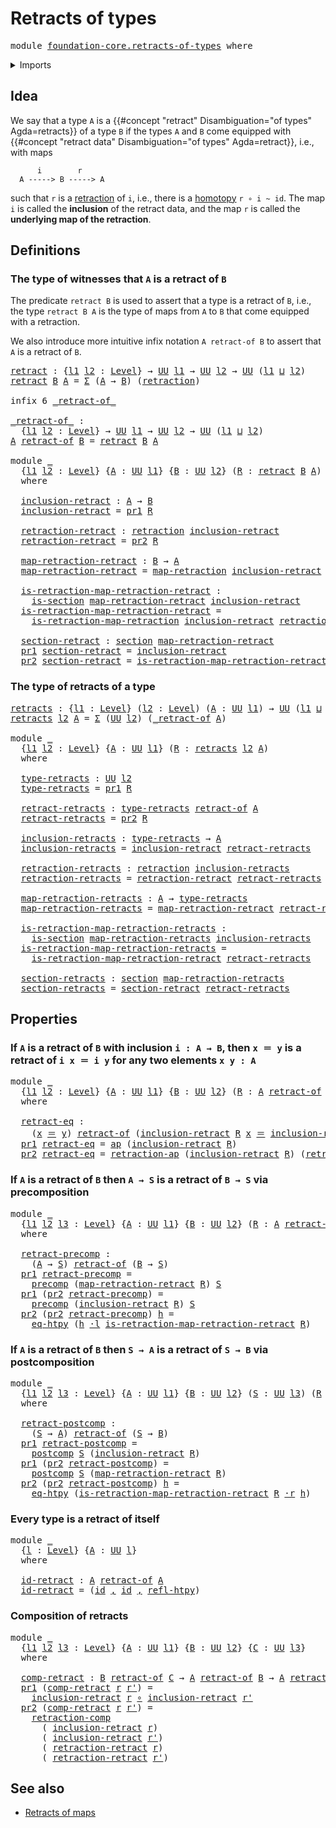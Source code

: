 # Retracts of types

<pre class="Agda"><a id="30" class="Keyword">module</a> <a id="37" href="foundation-core.retracts-of-types.html" class="Module">foundation-core.retracts-of-types</a> <a id="71" class="Keyword">where</a>
</pre>
<details><summary>Imports</summary>

<pre class="Agda"><a id="127" class="Keyword">open</a> <a id="132" class="Keyword">import</a> <a id="139" href="foundation.action-on-identifications-functions.html" class="Module">foundation.action-on-identifications-functions</a>
<a id="186" class="Keyword">open</a> <a id="191" class="Keyword">import</a> <a id="198" href="foundation.dependent-pair-types.html" class="Module">foundation.dependent-pair-types</a>
<a id="230" class="Keyword">open</a> <a id="235" class="Keyword">import</a> <a id="242" href="foundation.function-extensionality.html" class="Module">foundation.function-extensionality</a>
<a id="277" class="Keyword">open</a> <a id="282" class="Keyword">import</a> <a id="289" href="foundation.universe-levels.html" class="Module">foundation.universe-levels</a>
<a id="316" class="Keyword">open</a> <a id="321" class="Keyword">import</a> <a id="328" href="foundation.whiskering-homotopies-composition.html" class="Module">foundation.whiskering-homotopies-composition</a>

<a id="374" class="Keyword">open</a> <a id="379" class="Keyword">import</a> <a id="386" href="foundation-core.function-types.html" class="Module">foundation-core.function-types</a>
<a id="417" class="Keyword">open</a> <a id="422" class="Keyword">import</a> <a id="429" href="foundation-core.homotopies.html" class="Module">foundation-core.homotopies</a>
<a id="456" class="Keyword">open</a> <a id="461" class="Keyword">import</a> <a id="468" href="foundation-core.identity-types.html" class="Module">foundation-core.identity-types</a>
<a id="499" class="Keyword">open</a> <a id="504" class="Keyword">import</a> <a id="511" href="foundation-core.postcomposition-functions.html" class="Module">foundation-core.postcomposition-functions</a>
<a id="553" class="Keyword">open</a> <a id="558" class="Keyword">import</a> <a id="565" href="foundation-core.precomposition-functions.html" class="Module">foundation-core.precomposition-functions</a>
<a id="606" class="Keyword">open</a> <a id="611" class="Keyword">import</a> <a id="618" href="foundation-core.retractions.html" class="Module">foundation-core.retractions</a>
<a id="646" class="Keyword">open</a> <a id="651" class="Keyword">import</a> <a id="658" href="foundation-core.sections.html" class="Module">foundation-core.sections</a>
</pre>
</details>

## Idea

We say that a type `A` is a
{{#concept "retract" Disambiguation="of types" Agda=retracts}} of a type `B` if
the types `A` and `B` come equipped with
{{#concept "retract data" Disambiguation="of types" Agda=retract}}, i.e., with
maps

```text
      i        r
  A -----> B -----> A
```

such that `r` is a [retraction](foundation-core.retractions.md) of `i`, i.e.,
there is a [homotopy](foundation-core.homotopies.md) `r ∘ i ~ id`. The map `i`
is called the **inclusion** of the retract data, and the map `r` is called the
**underlying map of the retraction**.

## Definitions

### The type of witnesses that `A` is a retract of `B`

The predicate `retract B` is used to assert that a type is a retract of `B`,
i.e., the type `retract B A` is the type of maps from `A` to `B` that come
equipped with a retraction.

We also introduce more intuitive infix notation `A retract-of B` to assert that
`A` is a retract of `B`.

<pre class="Agda"><a id="retract"></a><a id="1637" href="foundation-core.retracts-of-types.html#1637" class="Function">retract</a> <a id="1645" class="Symbol">:</a> <a id="1647" class="Symbol">{</a><a id="1648" href="foundation-core.retracts-of-types.html#1648" class="Bound">l1</a> <a id="1651" href="foundation-core.retracts-of-types.html#1651" class="Bound">l2</a> <a id="1654" class="Symbol">:</a> <a id="1656" href="Agda.Primitive.html#742" class="Postulate">Level</a><a id="1661" class="Symbol">}</a> <a id="1663" class="Symbol">→</a> <a id="1665" href="Agda.Primitive.html#388" class="Primitive">UU</a> <a id="1668" href="foundation-core.retracts-of-types.html#1648" class="Bound">l1</a> <a id="1671" class="Symbol">→</a> <a id="1673" href="Agda.Primitive.html#388" class="Primitive">UU</a> <a id="1676" href="foundation-core.retracts-of-types.html#1651" class="Bound">l2</a> <a id="1679" class="Symbol">→</a> <a id="1681" href="Agda.Primitive.html#388" class="Primitive">UU</a> <a id="1684" class="Symbol">(</a><a id="1685" href="foundation-core.retracts-of-types.html#1648" class="Bound">l1</a> <a id="1688" href="Agda.Primitive.html#961" class="Primitive Operator">⊔</a> <a id="1690" href="foundation-core.retracts-of-types.html#1651" class="Bound">l2</a><a id="1692" class="Symbol">)</a>
<a id="1694" href="foundation-core.retracts-of-types.html#1637" class="Function">retract</a> <a id="1702" href="foundation-core.retracts-of-types.html#1702" class="Bound">B</a> <a id="1704" href="foundation-core.retracts-of-types.html#1704" class="Bound">A</a> <a id="1706" class="Symbol">=</a> <a id="1708" href="foundation.dependent-pair-types.html#583" class="Record">Σ</a> <a id="1710" class="Symbol">(</a><a id="1711" href="foundation-core.retracts-of-types.html#1704" class="Bound">A</a> <a id="1713" class="Symbol">→</a> <a id="1715" href="foundation-core.retracts-of-types.html#1702" class="Bound">B</a><a id="1716" class="Symbol">)</a> <a id="1718" class="Symbol">(</a><a id="1719" href="foundation-core.retractions.html#874" class="Function">retraction</a><a id="1729" class="Symbol">)</a>

<a id="1732" class="Keyword">infix</a> <a id="1738" class="Number">6</a> <a id="1740" href="foundation-core.retracts-of-types.html#1754" class="Function Operator">_retract-of_</a>

<a id="_retract-of_"></a><a id="1754" href="foundation-core.retracts-of-types.html#1754" class="Function Operator">_retract-of_</a> <a id="1767" class="Symbol">:</a>
  <a id="1771" class="Symbol">{</a><a id="1772" href="foundation-core.retracts-of-types.html#1772" class="Bound">l1</a> <a id="1775" href="foundation-core.retracts-of-types.html#1775" class="Bound">l2</a> <a id="1778" class="Symbol">:</a> <a id="1780" href="Agda.Primitive.html#742" class="Postulate">Level</a><a id="1785" class="Symbol">}</a> <a id="1787" class="Symbol">→</a> <a id="1789" href="Agda.Primitive.html#388" class="Primitive">UU</a> <a id="1792" href="foundation-core.retracts-of-types.html#1772" class="Bound">l1</a> <a id="1795" class="Symbol">→</a> <a id="1797" href="Agda.Primitive.html#388" class="Primitive">UU</a> <a id="1800" href="foundation-core.retracts-of-types.html#1775" class="Bound">l2</a> <a id="1803" class="Symbol">→</a> <a id="1805" href="Agda.Primitive.html#388" class="Primitive">UU</a> <a id="1808" class="Symbol">(</a><a id="1809" href="foundation-core.retracts-of-types.html#1772" class="Bound">l1</a> <a id="1812" href="Agda.Primitive.html#961" class="Primitive Operator">⊔</a> <a id="1814" href="foundation-core.retracts-of-types.html#1775" class="Bound">l2</a><a id="1816" class="Symbol">)</a>
<a id="1818" href="foundation-core.retracts-of-types.html#1818" class="Bound">A</a> <a id="1820" href="foundation-core.retracts-of-types.html#1754" class="Function Operator">retract-of</a> <a id="1831" href="foundation-core.retracts-of-types.html#1831" class="Bound">B</a> <a id="1833" class="Symbol">=</a> <a id="1835" href="foundation-core.retracts-of-types.html#1637" class="Function">retract</a> <a id="1843" href="foundation-core.retracts-of-types.html#1831" class="Bound">B</a> <a id="1845" href="foundation-core.retracts-of-types.html#1818" class="Bound">A</a>

<a id="1848" class="Keyword">module</a> <a id="1855" href="foundation-core.retracts-of-types.html#1855" class="Module">_</a>
  <a id="1859" class="Symbol">{</a><a id="1860" href="foundation-core.retracts-of-types.html#1860" class="Bound">l1</a> <a id="1863" href="foundation-core.retracts-of-types.html#1863" class="Bound">l2</a> <a id="1866" class="Symbol">:</a> <a id="1868" href="Agda.Primitive.html#742" class="Postulate">Level</a><a id="1873" class="Symbol">}</a> <a id="1875" class="Symbol">{</a><a id="1876" href="foundation-core.retracts-of-types.html#1876" class="Bound">A</a> <a id="1878" class="Symbol">:</a> <a id="1880" href="Agda.Primitive.html#388" class="Primitive">UU</a> <a id="1883" href="foundation-core.retracts-of-types.html#1860" class="Bound">l1</a><a id="1885" class="Symbol">}</a> <a id="1887" class="Symbol">{</a><a id="1888" href="foundation-core.retracts-of-types.html#1888" class="Bound">B</a> <a id="1890" class="Symbol">:</a> <a id="1892" href="Agda.Primitive.html#388" class="Primitive">UU</a> <a id="1895" href="foundation-core.retracts-of-types.html#1863" class="Bound">l2</a><a id="1897" class="Symbol">}</a> <a id="1899" class="Symbol">(</a><a id="1900" href="foundation-core.retracts-of-types.html#1900" class="Bound">R</a> <a id="1902" class="Symbol">:</a> <a id="1904" href="foundation-core.retracts-of-types.html#1637" class="Function">retract</a> <a id="1912" href="foundation-core.retracts-of-types.html#1888" class="Bound">B</a> <a id="1914" href="foundation-core.retracts-of-types.html#1876" class="Bound">A</a><a id="1915" class="Symbol">)</a>
  <a id="1919" class="Keyword">where</a>

  <a id="1928" href="foundation-core.retracts-of-types.html#1928" class="Function">inclusion-retract</a> <a id="1946" class="Symbol">:</a> <a id="1948" href="foundation-core.retracts-of-types.html#1876" class="Bound">A</a> <a id="1950" class="Symbol">→</a> <a id="1952" href="foundation-core.retracts-of-types.html#1888" class="Bound">B</a>
  <a id="1956" href="foundation-core.retracts-of-types.html#1928" class="Function">inclusion-retract</a> <a id="1974" class="Symbol">=</a> <a id="1976" href="foundation.dependent-pair-types.html#681" class="Field">pr1</a> <a id="1980" href="foundation-core.retracts-of-types.html#1900" class="Bound">R</a>

  <a id="1985" href="foundation-core.retracts-of-types.html#1985" class="Function">retraction-retract</a> <a id="2004" class="Symbol">:</a> <a id="2006" href="foundation-core.retractions.html#874" class="Function">retraction</a> <a id="2017" href="foundation-core.retracts-of-types.html#1928" class="Function">inclusion-retract</a>
  <a id="2037" href="foundation-core.retracts-of-types.html#1985" class="Function">retraction-retract</a> <a id="2056" class="Symbol">=</a> <a id="2058" href="foundation.dependent-pair-types.html#693" class="Field">pr2</a> <a id="2062" href="foundation-core.retracts-of-types.html#1900" class="Bound">R</a>

  <a id="2067" href="foundation-core.retracts-of-types.html#2067" class="Function">map-retraction-retract</a> <a id="2090" class="Symbol">:</a> <a id="2092" href="foundation-core.retracts-of-types.html#1888" class="Bound">B</a> <a id="2094" class="Symbol">→</a> <a id="2096" href="foundation-core.retracts-of-types.html#1876" class="Bound">A</a>
  <a id="2100" href="foundation-core.retracts-of-types.html#2067" class="Function">map-retraction-retract</a> <a id="2123" class="Symbol">=</a> <a id="2125" href="foundation-core.retractions.html#962" class="Function">map-retraction</a> <a id="2140" href="foundation-core.retracts-of-types.html#1928" class="Function">inclusion-retract</a> <a id="2158" href="foundation-core.retracts-of-types.html#1985" class="Function">retraction-retract</a>

  <a id="2180" href="foundation-core.retracts-of-types.html#2180" class="Function">is-retraction-map-retraction-retract</a> <a id="2217" class="Symbol">:</a>
    <a id="2223" href="foundation-core.sections.html#1194" class="Function">is-section</a> <a id="2234" href="foundation-core.retracts-of-types.html#2067" class="Function">map-retraction-retract</a> <a id="2257" href="foundation-core.retracts-of-types.html#1928" class="Function">inclusion-retract</a>
  <a id="2277" href="foundation-core.retracts-of-types.html#2180" class="Function">is-retraction-map-retraction-retract</a> <a id="2314" class="Symbol">=</a>
    <a id="2320" href="foundation-core.retractions.html#1042" class="Function">is-retraction-map-retraction</a> <a id="2349" href="foundation-core.retracts-of-types.html#1928" class="Function">inclusion-retract</a> <a id="2367" href="foundation-core.retracts-of-types.html#1985" class="Function">retraction-retract</a>

  <a id="2389" href="foundation-core.retracts-of-types.html#2389" class="Function">section-retract</a> <a id="2405" class="Symbol">:</a> <a id="2407" href="foundation-core.sections.html#1373" class="Function">section</a> <a id="2415" href="foundation-core.retracts-of-types.html#2067" class="Function">map-retraction-retract</a>
  <a id="2440" href="foundation.dependent-pair-types.html#681" class="Field">pr1</a> <a id="2444" href="foundation-core.retracts-of-types.html#2389" class="Function">section-retract</a> <a id="2460" class="Symbol">=</a> <a id="2462" href="foundation-core.retracts-of-types.html#1928" class="Function">inclusion-retract</a>
  <a id="2482" href="foundation.dependent-pair-types.html#693" class="Field">pr2</a> <a id="2486" href="foundation-core.retracts-of-types.html#2389" class="Function">section-retract</a> <a id="2502" class="Symbol">=</a> <a id="2504" href="foundation-core.retracts-of-types.html#2180" class="Function">is-retraction-map-retraction-retract</a>
</pre>
### The type of retracts of a type

<pre class="Agda"><a id="retracts"></a><a id="2590" href="foundation-core.retracts-of-types.html#2590" class="Function">retracts</a> <a id="2599" class="Symbol">:</a> <a id="2601" class="Symbol">{</a><a id="2602" href="foundation-core.retracts-of-types.html#2602" class="Bound">l1</a> <a id="2605" class="Symbol">:</a> <a id="2607" href="Agda.Primitive.html#742" class="Postulate">Level</a><a id="2612" class="Symbol">}</a> <a id="2614" class="Symbol">(</a><a id="2615" href="foundation-core.retracts-of-types.html#2615" class="Bound">l2</a> <a id="2618" class="Symbol">:</a> <a id="2620" href="Agda.Primitive.html#742" class="Postulate">Level</a><a id="2625" class="Symbol">)</a> <a id="2627" class="Symbol">(</a><a id="2628" href="foundation-core.retracts-of-types.html#2628" class="Bound">A</a> <a id="2630" class="Symbol">:</a> <a id="2632" href="Agda.Primitive.html#388" class="Primitive">UU</a> <a id="2635" href="foundation-core.retracts-of-types.html#2602" class="Bound">l1</a><a id="2637" class="Symbol">)</a> <a id="2639" class="Symbol">→</a> <a id="2641" href="Agda.Primitive.html#388" class="Primitive">UU</a> <a id="2644" class="Symbol">(</a><a id="2645" href="foundation-core.retracts-of-types.html#2602" class="Bound">l1</a> <a id="2648" href="Agda.Primitive.html#961" class="Primitive Operator">⊔</a> <a id="2650" href="Agda.Primitive.html#931" class="Primitive">lsuc</a> <a id="2655" href="foundation-core.retracts-of-types.html#2615" class="Bound">l2</a><a id="2657" class="Symbol">)</a>
<a id="2659" href="foundation-core.retracts-of-types.html#2590" class="Function">retracts</a> <a id="2668" href="foundation-core.retracts-of-types.html#2668" class="Bound">l2</a> <a id="2671" href="foundation-core.retracts-of-types.html#2671" class="Bound">A</a> <a id="2673" class="Symbol">=</a> <a id="2675" href="foundation.dependent-pair-types.html#583" class="Record">Σ</a> <a id="2677" class="Symbol">(</a><a id="2678" href="Agda.Primitive.html#388" class="Primitive">UU</a> <a id="2681" href="foundation-core.retracts-of-types.html#2668" class="Bound">l2</a><a id="2683" class="Symbol">)</a> <a id="2685" class="Symbol">(</a><a id="2686" href="foundation-core.retracts-of-types.html#1754" class="Function Operator">_retract-of</a> <a id="2698" href="foundation-core.retracts-of-types.html#2671" class="Bound">A</a><a id="2699" class="Symbol">)</a>

<a id="2702" class="Keyword">module</a> <a id="2709" href="foundation-core.retracts-of-types.html#2709" class="Module">_</a>
  <a id="2713" class="Symbol">{</a><a id="2714" href="foundation-core.retracts-of-types.html#2714" class="Bound">l1</a> <a id="2717" href="foundation-core.retracts-of-types.html#2717" class="Bound">l2</a> <a id="2720" class="Symbol">:</a> <a id="2722" href="Agda.Primitive.html#742" class="Postulate">Level</a><a id="2727" class="Symbol">}</a> <a id="2729" class="Symbol">{</a><a id="2730" href="foundation-core.retracts-of-types.html#2730" class="Bound">A</a> <a id="2732" class="Symbol">:</a> <a id="2734" href="Agda.Primitive.html#388" class="Primitive">UU</a> <a id="2737" href="foundation-core.retracts-of-types.html#2714" class="Bound">l1</a><a id="2739" class="Symbol">}</a> <a id="2741" class="Symbol">(</a><a id="2742" href="foundation-core.retracts-of-types.html#2742" class="Bound">R</a> <a id="2744" class="Symbol">:</a> <a id="2746" href="foundation-core.retracts-of-types.html#2590" class="Function">retracts</a> <a id="2755" href="foundation-core.retracts-of-types.html#2717" class="Bound">l2</a> <a id="2758" href="foundation-core.retracts-of-types.html#2730" class="Bound">A</a><a id="2759" class="Symbol">)</a>
  <a id="2763" class="Keyword">where</a>

  <a id="2772" href="foundation-core.retracts-of-types.html#2772" class="Function">type-retracts</a> <a id="2786" class="Symbol">:</a> <a id="2788" href="Agda.Primitive.html#388" class="Primitive">UU</a> <a id="2791" href="foundation-core.retracts-of-types.html#2717" class="Bound">l2</a>
  <a id="2796" href="foundation-core.retracts-of-types.html#2772" class="Function">type-retracts</a> <a id="2810" class="Symbol">=</a> <a id="2812" href="foundation.dependent-pair-types.html#681" class="Field">pr1</a> <a id="2816" href="foundation-core.retracts-of-types.html#2742" class="Bound">R</a>

  <a id="2821" href="foundation-core.retracts-of-types.html#2821" class="Function">retract-retracts</a> <a id="2838" class="Symbol">:</a> <a id="2840" href="foundation-core.retracts-of-types.html#2772" class="Function">type-retracts</a> <a id="2854" href="foundation-core.retracts-of-types.html#1754" class="Function Operator">retract-of</a> <a id="2865" href="foundation-core.retracts-of-types.html#2730" class="Bound">A</a>
  <a id="2869" href="foundation-core.retracts-of-types.html#2821" class="Function">retract-retracts</a> <a id="2886" class="Symbol">=</a> <a id="2888" href="foundation.dependent-pair-types.html#693" class="Field">pr2</a> <a id="2892" href="foundation-core.retracts-of-types.html#2742" class="Bound">R</a>

  <a id="2897" href="foundation-core.retracts-of-types.html#2897" class="Function">inclusion-retracts</a> <a id="2916" class="Symbol">:</a> <a id="2918" href="foundation-core.retracts-of-types.html#2772" class="Function">type-retracts</a> <a id="2932" class="Symbol">→</a> <a id="2934" href="foundation-core.retracts-of-types.html#2730" class="Bound">A</a>
  <a id="2938" href="foundation-core.retracts-of-types.html#2897" class="Function">inclusion-retracts</a> <a id="2957" class="Symbol">=</a> <a id="2959" href="foundation-core.retracts-of-types.html#1928" class="Function">inclusion-retract</a> <a id="2977" href="foundation-core.retracts-of-types.html#2821" class="Function">retract-retracts</a>

  <a id="2997" href="foundation-core.retracts-of-types.html#2997" class="Function">retraction-retracts</a> <a id="3017" class="Symbol">:</a> <a id="3019" href="foundation-core.retractions.html#874" class="Function">retraction</a> <a id="3030" href="foundation-core.retracts-of-types.html#2897" class="Function">inclusion-retracts</a>
  <a id="3051" href="foundation-core.retracts-of-types.html#2997" class="Function">retraction-retracts</a> <a id="3071" class="Symbol">=</a> <a id="3073" href="foundation-core.retracts-of-types.html#1985" class="Function">retraction-retract</a> <a id="3092" href="foundation-core.retracts-of-types.html#2821" class="Function">retract-retracts</a>

  <a id="3112" href="foundation-core.retracts-of-types.html#3112" class="Function">map-retraction-retracts</a> <a id="3136" class="Symbol">:</a> <a id="3138" href="foundation-core.retracts-of-types.html#2730" class="Bound">A</a> <a id="3140" class="Symbol">→</a> <a id="3142" href="foundation-core.retracts-of-types.html#2772" class="Function">type-retracts</a>
  <a id="3158" href="foundation-core.retracts-of-types.html#3112" class="Function">map-retraction-retracts</a> <a id="3182" class="Symbol">=</a> <a id="3184" href="foundation-core.retracts-of-types.html#2067" class="Function">map-retraction-retract</a> <a id="3207" href="foundation-core.retracts-of-types.html#2821" class="Function">retract-retracts</a>

  <a id="3227" href="foundation-core.retracts-of-types.html#3227" class="Function">is-retraction-map-retraction-retracts</a> <a id="3265" class="Symbol">:</a>
    <a id="3271" href="foundation-core.sections.html#1194" class="Function">is-section</a> <a id="3282" href="foundation-core.retracts-of-types.html#3112" class="Function">map-retraction-retracts</a> <a id="3306" href="foundation-core.retracts-of-types.html#2897" class="Function">inclusion-retracts</a>
  <a id="3327" href="foundation-core.retracts-of-types.html#3227" class="Function">is-retraction-map-retraction-retracts</a> <a id="3365" class="Symbol">=</a>
    <a id="3371" href="foundation-core.retracts-of-types.html#2180" class="Function">is-retraction-map-retraction-retract</a> <a id="3408" href="foundation-core.retracts-of-types.html#2821" class="Function">retract-retracts</a>

  <a id="3428" href="foundation-core.retracts-of-types.html#3428" class="Function">section-retracts</a> <a id="3445" class="Symbol">:</a> <a id="3447" href="foundation-core.sections.html#1373" class="Function">section</a> <a id="3455" href="foundation-core.retracts-of-types.html#3112" class="Function">map-retraction-retracts</a>
  <a id="3481" href="foundation-core.retracts-of-types.html#3428" class="Function">section-retracts</a> <a id="3498" class="Symbol">=</a> <a id="3500" href="foundation-core.retracts-of-types.html#2389" class="Function">section-retract</a> <a id="3516" href="foundation-core.retracts-of-types.html#2821" class="Function">retract-retracts</a>
</pre>
## Properties

### If `A` is a retract of `B` with inclusion `i : A → B`, then `x ＝ y` is a retract of `i x ＝ i y` for any two elements `x y : A`

<pre class="Agda"><a id="3693" class="Keyword">module</a> <a id="3700" href="foundation-core.retracts-of-types.html#3700" class="Module">_</a>
  <a id="3704" class="Symbol">{</a><a id="3705" href="foundation-core.retracts-of-types.html#3705" class="Bound">l1</a> <a id="3708" href="foundation-core.retracts-of-types.html#3708" class="Bound">l2</a> <a id="3711" class="Symbol">:</a> <a id="3713" href="Agda.Primitive.html#742" class="Postulate">Level</a><a id="3718" class="Symbol">}</a> <a id="3720" class="Symbol">{</a><a id="3721" href="foundation-core.retracts-of-types.html#3721" class="Bound">A</a> <a id="3723" class="Symbol">:</a> <a id="3725" href="Agda.Primitive.html#388" class="Primitive">UU</a> <a id="3728" href="foundation-core.retracts-of-types.html#3705" class="Bound">l1</a><a id="3730" class="Symbol">}</a> <a id="3732" class="Symbol">{</a><a id="3733" href="foundation-core.retracts-of-types.html#3733" class="Bound">B</a> <a id="3735" class="Symbol">:</a> <a id="3737" href="Agda.Primitive.html#388" class="Primitive">UU</a> <a id="3740" href="foundation-core.retracts-of-types.html#3708" class="Bound">l2</a><a id="3742" class="Symbol">}</a> <a id="3744" class="Symbol">(</a><a id="3745" href="foundation-core.retracts-of-types.html#3745" class="Bound">R</a> <a id="3747" class="Symbol">:</a> <a id="3749" href="foundation-core.retracts-of-types.html#3721" class="Bound">A</a> <a id="3751" href="foundation-core.retracts-of-types.html#1754" class="Function Operator">retract-of</a> <a id="3762" href="foundation-core.retracts-of-types.html#3733" class="Bound">B</a><a id="3763" class="Symbol">)</a> <a id="3765" class="Symbol">(</a><a id="3766" href="foundation-core.retracts-of-types.html#3766" class="Bound">x</a> <a id="3768" href="foundation-core.retracts-of-types.html#3768" class="Bound">y</a> <a id="3770" class="Symbol">:</a> <a id="3772" href="foundation-core.retracts-of-types.html#3721" class="Bound">A</a><a id="3773" class="Symbol">)</a>
  <a id="3777" class="Keyword">where</a>

  <a id="3786" href="foundation-core.retracts-of-types.html#3786" class="Function">retract-eq</a> <a id="3797" class="Symbol">:</a>
    <a id="3803" class="Symbol">(</a><a id="3804" href="foundation-core.retracts-of-types.html#3766" class="Bound">x</a> <a id="3806" href="foundation-core.identity-types.html#2713" class="Function Operator">＝</a> <a id="3808" href="foundation-core.retracts-of-types.html#3768" class="Bound">y</a><a id="3809" class="Symbol">)</a> <a id="3811" href="foundation-core.retracts-of-types.html#1754" class="Function Operator">retract-of</a> <a id="3822" class="Symbol">(</a><a id="3823" href="foundation-core.retracts-of-types.html#1928" class="Function">inclusion-retract</a> <a id="3841" href="foundation-core.retracts-of-types.html#3745" class="Bound">R</a> <a id="3843" href="foundation-core.retracts-of-types.html#3766" class="Bound">x</a> <a id="3845" href="foundation-core.identity-types.html#2713" class="Function Operator">＝</a> <a id="3847" href="foundation-core.retracts-of-types.html#1928" class="Function">inclusion-retract</a> <a id="3865" href="foundation-core.retracts-of-types.html#3745" class="Bound">R</a> <a id="3867" href="foundation-core.retracts-of-types.html#3768" class="Bound">y</a><a id="3868" class="Symbol">)</a>
  <a id="3872" href="foundation.dependent-pair-types.html#681" class="Field">pr1</a> <a id="3876" href="foundation-core.retracts-of-types.html#3786" class="Function">retract-eq</a> <a id="3887" class="Symbol">=</a> <a id="3889" href="foundation.action-on-identifications-functions.html#730" class="Function">ap</a> <a id="3892" class="Symbol">(</a><a id="3893" href="foundation-core.retracts-of-types.html#1928" class="Function">inclusion-retract</a> <a id="3911" href="foundation-core.retracts-of-types.html#3745" class="Bound">R</a><a id="3912" class="Symbol">)</a>
  <a id="3916" href="foundation.dependent-pair-types.html#693" class="Field">pr2</a> <a id="3920" href="foundation-core.retracts-of-types.html#3786" class="Function">retract-eq</a> <a id="3931" class="Symbol">=</a> <a id="3933" href="foundation-core.retractions.html#2986" class="Function">retraction-ap</a> <a id="3947" class="Symbol">(</a><a id="3948" href="foundation-core.retracts-of-types.html#1928" class="Function">inclusion-retract</a> <a id="3966" href="foundation-core.retracts-of-types.html#3745" class="Bound">R</a><a id="3967" class="Symbol">)</a> <a id="3969" class="Symbol">(</a><a id="3970" href="foundation-core.retracts-of-types.html#1985" class="Function">retraction-retract</a> <a id="3989" href="foundation-core.retracts-of-types.html#3745" class="Bound">R</a><a id="3990" class="Symbol">)</a>
</pre>
### If `A` is a retract of `B` then `A → S` is a retract of `B → S` via precomposition

<pre class="Agda"><a id="4093" class="Keyword">module</a> <a id="4100" href="foundation-core.retracts-of-types.html#4100" class="Module">_</a>
  <a id="4104" class="Symbol">{</a><a id="4105" href="foundation-core.retracts-of-types.html#4105" class="Bound">l1</a> <a id="4108" href="foundation-core.retracts-of-types.html#4108" class="Bound">l2</a> <a id="4111" href="foundation-core.retracts-of-types.html#4111" class="Bound">l3</a> <a id="4114" class="Symbol">:</a> <a id="4116" href="Agda.Primitive.html#742" class="Postulate">Level</a><a id="4121" class="Symbol">}</a> <a id="4123" class="Symbol">{</a><a id="4124" href="foundation-core.retracts-of-types.html#4124" class="Bound">A</a> <a id="4126" class="Symbol">:</a> <a id="4128" href="Agda.Primitive.html#388" class="Primitive">UU</a> <a id="4131" href="foundation-core.retracts-of-types.html#4105" class="Bound">l1</a><a id="4133" class="Symbol">}</a> <a id="4135" class="Symbol">{</a><a id="4136" href="foundation-core.retracts-of-types.html#4136" class="Bound">B</a> <a id="4138" class="Symbol">:</a> <a id="4140" href="Agda.Primitive.html#388" class="Primitive">UU</a> <a id="4143" href="foundation-core.retracts-of-types.html#4108" class="Bound">l2</a><a id="4145" class="Symbol">}</a> <a id="4147" class="Symbol">(</a><a id="4148" href="foundation-core.retracts-of-types.html#4148" class="Bound">R</a> <a id="4150" class="Symbol">:</a> <a id="4152" href="foundation-core.retracts-of-types.html#4124" class="Bound">A</a> <a id="4154" href="foundation-core.retracts-of-types.html#1754" class="Function Operator">retract-of</a> <a id="4165" href="foundation-core.retracts-of-types.html#4136" class="Bound">B</a><a id="4166" class="Symbol">)</a> <a id="4168" class="Symbol">(</a><a id="4169" href="foundation-core.retracts-of-types.html#4169" class="Bound">S</a> <a id="4171" class="Symbol">:</a> <a id="4173" href="Agda.Primitive.html#388" class="Primitive">UU</a> <a id="4176" href="foundation-core.retracts-of-types.html#4111" class="Bound">l3</a><a id="4178" class="Symbol">)</a>
  <a id="4182" class="Keyword">where</a>

  <a id="4191" href="foundation-core.retracts-of-types.html#4191" class="Function">retract-precomp</a> <a id="4207" class="Symbol">:</a>
    <a id="4213" class="Symbol">(</a><a id="4214" href="foundation-core.retracts-of-types.html#4124" class="Bound">A</a> <a id="4216" class="Symbol">→</a> <a id="4218" href="foundation-core.retracts-of-types.html#4169" class="Bound">S</a><a id="4219" class="Symbol">)</a> <a id="4221" href="foundation-core.retracts-of-types.html#1754" class="Function Operator">retract-of</a> <a id="4232" class="Symbol">(</a><a id="4233" href="foundation-core.retracts-of-types.html#4136" class="Bound">B</a> <a id="4235" class="Symbol">→</a> <a id="4237" href="foundation-core.retracts-of-types.html#4169" class="Bound">S</a><a id="4238" class="Symbol">)</a>
  <a id="4242" href="foundation.dependent-pair-types.html#681" class="Field">pr1</a> <a id="4246" href="foundation-core.retracts-of-types.html#4191" class="Function">retract-precomp</a> <a id="4262" class="Symbol">=</a>
    <a id="4268" href="foundation-core.precomposition-functions.html#582" class="Function">precomp</a> <a id="4276" class="Symbol">(</a><a id="4277" href="foundation-core.retracts-of-types.html#2067" class="Function">map-retraction-retract</a> <a id="4300" href="foundation-core.retracts-of-types.html#4148" class="Bound">R</a><a id="4301" class="Symbol">)</a> <a id="4303" href="foundation-core.retracts-of-types.html#4169" class="Bound">S</a>
  <a id="4307" href="foundation.dependent-pair-types.html#681" class="Field">pr1</a> <a id="4311" class="Symbol">(</a><a id="4312" href="foundation.dependent-pair-types.html#693" class="Field">pr2</a> <a id="4316" href="foundation-core.retracts-of-types.html#4191" class="Function">retract-precomp</a><a id="4331" class="Symbol">)</a> <a id="4333" class="Symbol">=</a>
    <a id="4339" href="foundation-core.precomposition-functions.html#582" class="Function">precomp</a> <a id="4347" class="Symbol">(</a><a id="4348" href="foundation-core.retracts-of-types.html#1928" class="Function">inclusion-retract</a> <a id="4366" href="foundation-core.retracts-of-types.html#4148" class="Bound">R</a><a id="4367" class="Symbol">)</a> <a id="4369" href="foundation-core.retracts-of-types.html#4169" class="Bound">S</a>
  <a id="4373" href="foundation.dependent-pair-types.html#693" class="Field">pr2</a> <a id="4377" class="Symbol">(</a><a id="4378" href="foundation.dependent-pair-types.html#693" class="Field">pr2</a> <a id="4382" href="foundation-core.retracts-of-types.html#4191" class="Function">retract-precomp</a><a id="4397" class="Symbol">)</a> <a id="4399" href="foundation-core.retracts-of-types.html#4399" class="Bound">h</a> <a id="4401" class="Symbol">=</a>
    <a id="4407" href="foundation.function-extensionality.html#3905" class="Postulate">eq-htpy</a> <a id="4415" class="Symbol">(</a><a id="4416" href="foundation-core.retracts-of-types.html#4399" class="Bound">h</a> <a id="4418" href="foundation.whiskering-homotopies-composition.html#2364" class="Function Operator">·l</a> <a id="4421" href="foundation-core.retracts-of-types.html#2180" class="Function">is-retraction-map-retraction-retract</a> <a id="4458" href="foundation-core.retracts-of-types.html#4148" class="Bound">R</a><a id="4459" class="Symbol">)</a>
</pre>
### If `A` is a retract of `B` then `S → A` is a retract of `S → B` via postcomposition

<pre class="Agda"><a id="4563" class="Keyword">module</a> <a id="4570" href="foundation-core.retracts-of-types.html#4570" class="Module">_</a>
  <a id="4574" class="Symbol">{</a><a id="4575" href="foundation-core.retracts-of-types.html#4575" class="Bound">l1</a> <a id="4578" href="foundation-core.retracts-of-types.html#4578" class="Bound">l2</a> <a id="4581" href="foundation-core.retracts-of-types.html#4581" class="Bound">l3</a> <a id="4584" class="Symbol">:</a> <a id="4586" href="Agda.Primitive.html#742" class="Postulate">Level</a><a id="4591" class="Symbol">}</a> <a id="4593" class="Symbol">{</a><a id="4594" href="foundation-core.retracts-of-types.html#4594" class="Bound">A</a> <a id="4596" class="Symbol">:</a> <a id="4598" href="Agda.Primitive.html#388" class="Primitive">UU</a> <a id="4601" href="foundation-core.retracts-of-types.html#4575" class="Bound">l1</a><a id="4603" class="Symbol">}</a> <a id="4605" class="Symbol">{</a><a id="4606" href="foundation-core.retracts-of-types.html#4606" class="Bound">B</a> <a id="4608" class="Symbol">:</a> <a id="4610" href="Agda.Primitive.html#388" class="Primitive">UU</a> <a id="4613" href="foundation-core.retracts-of-types.html#4578" class="Bound">l2</a><a id="4615" class="Symbol">}</a> <a id="4617" class="Symbol">(</a><a id="4618" href="foundation-core.retracts-of-types.html#4618" class="Bound">S</a> <a id="4620" class="Symbol">:</a> <a id="4622" href="Agda.Primitive.html#388" class="Primitive">UU</a> <a id="4625" href="foundation-core.retracts-of-types.html#4581" class="Bound">l3</a><a id="4627" class="Symbol">)</a> <a id="4629" class="Symbol">(</a><a id="4630" href="foundation-core.retracts-of-types.html#4630" class="Bound">R</a> <a id="4632" class="Symbol">:</a> <a id="4634" href="foundation-core.retracts-of-types.html#4594" class="Bound">A</a> <a id="4636" href="foundation-core.retracts-of-types.html#1754" class="Function Operator">retract-of</a> <a id="4647" href="foundation-core.retracts-of-types.html#4606" class="Bound">B</a><a id="4648" class="Symbol">)</a>
  <a id="4652" class="Keyword">where</a>

  <a id="4661" href="foundation-core.retracts-of-types.html#4661" class="Function">retract-postcomp</a> <a id="4678" class="Symbol">:</a>
    <a id="4684" class="Symbol">(</a><a id="4685" href="foundation-core.retracts-of-types.html#4618" class="Bound">S</a> <a id="4687" class="Symbol">→</a> <a id="4689" href="foundation-core.retracts-of-types.html#4594" class="Bound">A</a><a id="4690" class="Symbol">)</a> <a id="4692" href="foundation-core.retracts-of-types.html#1754" class="Function Operator">retract-of</a> <a id="4703" class="Symbol">(</a><a id="4704" href="foundation-core.retracts-of-types.html#4618" class="Bound">S</a> <a id="4706" class="Symbol">→</a> <a id="4708" href="foundation-core.retracts-of-types.html#4606" class="Bound">B</a><a id="4709" class="Symbol">)</a>
  <a id="4713" href="foundation.dependent-pair-types.html#681" class="Field">pr1</a> <a id="4717" href="foundation-core.retracts-of-types.html#4661" class="Function">retract-postcomp</a> <a id="4734" class="Symbol">=</a>
    <a id="4740" href="foundation-core.postcomposition-functions.html#551" class="Function">postcomp</a> <a id="4749" href="foundation-core.retracts-of-types.html#4618" class="Bound">S</a> <a id="4751" class="Symbol">(</a><a id="4752" href="foundation-core.retracts-of-types.html#1928" class="Function">inclusion-retract</a> <a id="4770" href="foundation-core.retracts-of-types.html#4630" class="Bound">R</a><a id="4771" class="Symbol">)</a>
  <a id="4775" href="foundation.dependent-pair-types.html#681" class="Field">pr1</a> <a id="4779" class="Symbol">(</a><a id="4780" href="foundation.dependent-pair-types.html#693" class="Field">pr2</a> <a id="4784" href="foundation-core.retracts-of-types.html#4661" class="Function">retract-postcomp</a><a id="4800" class="Symbol">)</a> <a id="4802" class="Symbol">=</a>
    <a id="4808" href="foundation-core.postcomposition-functions.html#551" class="Function">postcomp</a> <a id="4817" href="foundation-core.retracts-of-types.html#4618" class="Bound">S</a> <a id="4819" class="Symbol">(</a><a id="4820" href="foundation-core.retracts-of-types.html#2067" class="Function">map-retraction-retract</a> <a id="4843" href="foundation-core.retracts-of-types.html#4630" class="Bound">R</a><a id="4844" class="Symbol">)</a>
  <a id="4848" href="foundation.dependent-pair-types.html#693" class="Field">pr2</a> <a id="4852" class="Symbol">(</a><a id="4853" href="foundation.dependent-pair-types.html#693" class="Field">pr2</a> <a id="4857" href="foundation-core.retracts-of-types.html#4661" class="Function">retract-postcomp</a><a id="4873" class="Symbol">)</a> <a id="4875" href="foundation-core.retracts-of-types.html#4875" class="Bound">h</a> <a id="4877" class="Symbol">=</a>
    <a id="4883" href="foundation.function-extensionality.html#3905" class="Postulate">eq-htpy</a> <a id="4891" class="Symbol">(</a><a id="4892" href="foundation-core.retracts-of-types.html#2180" class="Function">is-retraction-map-retraction-retract</a> <a id="4929" href="foundation-core.retracts-of-types.html#4630" class="Bound">R</a> <a id="4931" href="foundation.whiskering-homotopies-composition.html#2725" class="Function Operator">·r</a> <a id="4934" href="foundation-core.retracts-of-types.html#4875" class="Bound">h</a><a id="4935" class="Symbol">)</a>
</pre>
### Every type is a retract of itself

<pre class="Agda"><a id="4989" class="Keyword">module</a> <a id="4996" href="foundation-core.retracts-of-types.html#4996" class="Module">_</a>
  <a id="5000" class="Symbol">{</a><a id="5001" href="foundation-core.retracts-of-types.html#5001" class="Bound">l</a> <a id="5003" class="Symbol">:</a> <a id="5005" href="Agda.Primitive.html#742" class="Postulate">Level</a><a id="5010" class="Symbol">}</a> <a id="5012" class="Symbol">{</a><a id="5013" href="foundation-core.retracts-of-types.html#5013" class="Bound">A</a> <a id="5015" class="Symbol">:</a> <a id="5017" href="Agda.Primitive.html#388" class="Primitive">UU</a> <a id="5020" href="foundation-core.retracts-of-types.html#5001" class="Bound">l</a><a id="5021" class="Symbol">}</a>
  <a id="5025" class="Keyword">where</a>

  <a id="5034" href="foundation-core.retracts-of-types.html#5034" class="Function">id-retract</a> <a id="5045" class="Symbol">:</a> <a id="5047" href="foundation-core.retracts-of-types.html#5013" class="Bound">A</a> <a id="5049" href="foundation-core.retracts-of-types.html#1754" class="Function Operator">retract-of</a> <a id="5060" href="foundation-core.retracts-of-types.html#5013" class="Bound">A</a>
  <a id="5064" href="foundation-core.retracts-of-types.html#5034" class="Function">id-retract</a> <a id="5075" class="Symbol">=</a> <a id="5077" class="Symbol">(</a><a id="5078" href="foundation-core.function-types.html#307" class="Function">id</a> <a id="5081" href="foundation.dependent-pair-types.html#787" class="InductiveConstructor Operator">,</a> <a id="5083" href="foundation-core.function-types.html#307" class="Function">id</a> <a id="5086" href="foundation.dependent-pair-types.html#787" class="InductiveConstructor Operator">,</a> <a id="5088" href="foundation-core.homotopies.html#2724" class="Function">refl-htpy</a><a id="5097" class="Symbol">)</a>
</pre>
### Composition of retracts

<pre class="Agda"><a id="5141" class="Keyword">module</a> <a id="5148" href="foundation-core.retracts-of-types.html#5148" class="Module">_</a>
  <a id="5152" class="Symbol">{</a><a id="5153" href="foundation-core.retracts-of-types.html#5153" class="Bound">l1</a> <a id="5156" href="foundation-core.retracts-of-types.html#5156" class="Bound">l2</a> <a id="5159" href="foundation-core.retracts-of-types.html#5159" class="Bound">l3</a> <a id="5162" class="Symbol">:</a> <a id="5164" href="Agda.Primitive.html#742" class="Postulate">Level</a><a id="5169" class="Symbol">}</a> <a id="5171" class="Symbol">{</a><a id="5172" href="foundation-core.retracts-of-types.html#5172" class="Bound">A</a> <a id="5174" class="Symbol">:</a> <a id="5176" href="Agda.Primitive.html#388" class="Primitive">UU</a> <a id="5179" href="foundation-core.retracts-of-types.html#5153" class="Bound">l1</a><a id="5181" class="Symbol">}</a> <a id="5183" class="Symbol">{</a><a id="5184" href="foundation-core.retracts-of-types.html#5184" class="Bound">B</a> <a id="5186" class="Symbol">:</a> <a id="5188" href="Agda.Primitive.html#388" class="Primitive">UU</a> <a id="5191" href="foundation-core.retracts-of-types.html#5156" class="Bound">l2</a><a id="5193" class="Symbol">}</a> <a id="5195" class="Symbol">{</a><a id="5196" href="foundation-core.retracts-of-types.html#5196" class="Bound">C</a> <a id="5198" class="Symbol">:</a> <a id="5200" href="Agda.Primitive.html#388" class="Primitive">UU</a> <a id="5203" href="foundation-core.retracts-of-types.html#5159" class="Bound">l3</a><a id="5205" class="Symbol">}</a>
  <a id="5209" class="Keyword">where</a>

  <a id="5218" href="foundation-core.retracts-of-types.html#5218" class="Function">comp-retract</a> <a id="5231" class="Symbol">:</a> <a id="5233" href="foundation-core.retracts-of-types.html#5184" class="Bound">B</a> <a id="5235" href="foundation-core.retracts-of-types.html#1754" class="Function Operator">retract-of</a> <a id="5246" href="foundation-core.retracts-of-types.html#5196" class="Bound">C</a> <a id="5248" class="Symbol">→</a> <a id="5250" href="foundation-core.retracts-of-types.html#5172" class="Bound">A</a> <a id="5252" href="foundation-core.retracts-of-types.html#1754" class="Function Operator">retract-of</a> <a id="5263" href="foundation-core.retracts-of-types.html#5184" class="Bound">B</a> <a id="5265" class="Symbol">→</a> <a id="5267" href="foundation-core.retracts-of-types.html#5172" class="Bound">A</a> <a id="5269" href="foundation-core.retracts-of-types.html#1754" class="Function Operator">retract-of</a> <a id="5280" href="foundation-core.retracts-of-types.html#5196" class="Bound">C</a>
  <a id="5284" href="foundation.dependent-pair-types.html#681" class="Field">pr1</a> <a id="5288" class="Symbol">(</a><a id="5289" href="foundation-core.retracts-of-types.html#5218" class="Function">comp-retract</a> <a id="5302" href="foundation-core.retracts-of-types.html#5302" class="Bound">r</a> <a id="5304" href="foundation-core.retracts-of-types.html#5304" class="Bound">r&#39;</a><a id="5306" class="Symbol">)</a> <a id="5308" class="Symbol">=</a>
    <a id="5314" href="foundation-core.retracts-of-types.html#1928" class="Function">inclusion-retract</a> <a id="5332" href="foundation-core.retracts-of-types.html#5302" class="Bound">r</a> <a id="5334" href="foundation-core.function-types.html#455" class="Function Operator">∘</a> <a id="5336" href="foundation-core.retracts-of-types.html#1928" class="Function">inclusion-retract</a> <a id="5354" href="foundation-core.retracts-of-types.html#5304" class="Bound">r&#39;</a>
  <a id="5359" href="foundation.dependent-pair-types.html#693" class="Field">pr2</a> <a id="5363" class="Symbol">(</a><a id="5364" href="foundation-core.retracts-of-types.html#5218" class="Function">comp-retract</a> <a id="5377" href="foundation-core.retracts-of-types.html#5377" class="Bound">r</a> <a id="5379" href="foundation-core.retracts-of-types.html#5379" class="Bound">r&#39;</a><a id="5381" class="Symbol">)</a> <a id="5383" class="Symbol">=</a>
    <a id="5389" href="foundation-core.retractions.html#3673" class="Function">retraction-comp</a>
      <a id="5411" class="Symbol">(</a> <a id="5413" href="foundation-core.retracts-of-types.html#1928" class="Function">inclusion-retract</a> <a id="5431" href="foundation-core.retracts-of-types.html#5377" class="Bound">r</a><a id="5432" class="Symbol">)</a>
      <a id="5440" class="Symbol">(</a> <a id="5442" href="foundation-core.retracts-of-types.html#1928" class="Function">inclusion-retract</a> <a id="5460" href="foundation-core.retracts-of-types.html#5379" class="Bound">r&#39;</a><a id="5462" class="Symbol">)</a>
      <a id="5470" class="Symbol">(</a> <a id="5472" href="foundation-core.retracts-of-types.html#1985" class="Function">retraction-retract</a> <a id="5491" href="foundation-core.retracts-of-types.html#5377" class="Bound">r</a><a id="5492" class="Symbol">)</a>
      <a id="5500" class="Symbol">(</a> <a id="5502" href="foundation-core.retracts-of-types.html#1985" class="Function">retraction-retract</a> <a id="5521" href="foundation-core.retracts-of-types.html#5379" class="Bound">r&#39;</a><a id="5523" class="Symbol">)</a>
</pre>
## See also

- [Retracts of maps](foundation.retracts-of-maps.md)
